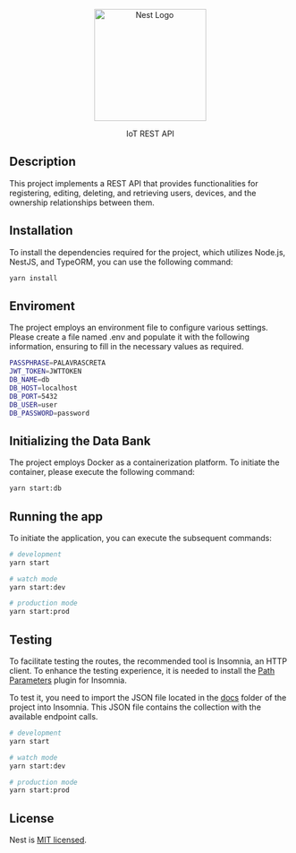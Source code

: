 <p align="center">
  <a href="http://nestjs.com/" target="blank"><img src="https://nestjs.com/img/logo-small.svg" width="200" alt="Nest Logo" /></a>
</p>

<p align="center">IoT REST API</p>

## Description

This project implements a REST API that provides functionalities for registering, editing, deleting, and retrieving users, devices, and the ownership relationships between them.

## Installation

To install the dependencies required for the project, which utilizes Node.js, NestJS, and TypeORM, you can use the following command:

```bash
yarn install
```

## Enviroment

The project employs an environment file to configure various settings. Please create a file named .env and populate it with the following information, ensuring to fill in the necessary values as required.

```bash
PASSPHRASE=PALAVRASCRETA
JWT_TOKEN=JWTTOKEN
DB_NAME=db
DB_HOST=localhost
DB_PORT=5432
DB_USER=user
DB_PASSWORD=password
```

## Initializing the Data Bank

The project employs Docker as a containerization platform. To initiate the container, please execute the following command:

```bash
yarn start:db
```

## Running the app

To initiate the application, you can execute the subsequent commands:

```bash
# development
yarn start

# watch mode
yarn start:dev

# production mode
yarn start:prod
```

## Testing

To facilitate testing the routes, the recommended tool is Insomnia, an HTTP client. To enhance the testing experience, it is needed to install the [Path Parameters](https://insomnia.rest/plugins/insomnia-plugin-path-parameters) plugin for Insomnia.

To test it, you need to import the JSON file located in the [docs](docs) folder of the project into Insomnia. This JSON file contains the collection with the available endpoint calls.

```bash
# development
yarn start

# watch mode
yarn start:dev

# production mode
yarn start:prod
```

## License

Nest is [MIT licensed](LICENSE).
